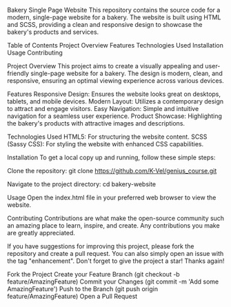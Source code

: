 Bakery Single Page Website
This repository contains the source code for a modern, single-page website for a bakery. The website is built using HTML and SCSS, providing a clean and responsive design to showcase the bakery's products and services.

Table of Contents
Project Overview
Features
Technologies Used
Installation
Usage
Contributing

Project Overview
This project aims to create a visually appealing and user-friendly single-page website for a bakery. The design is modern, clean, and responsive, ensuring an optimal viewing experience across various devices.

Features
Responsive Design: Ensures the website looks great on desktops, tablets, and mobile devices.
Modern Layout: Utilizes a contemporary design to attract and engage visitors.
Easy Navigation: Simple and intuitive navigation for a seamless user experience.
Product Showcase: Highlighting the bakery's products with attractive images and descriptions.

Technologies Used
HTML5: For structuring the website content.
SCSS (Sassy CSS): For styling the website with enhanced CSS capabilities.

Installation
To get a local copy up and running, follow these simple steps:

Clone the repository:
git clone https://github.com/K-Vel/genius_course.git

Navigate to the project directory:
cd bakery-website

Usage
Open the index.html file in your preferred web browser to view the website.

Contributing
Contributions are what make the open-source community such an amazing place to learn, inspire, and create. Any contributions you make are greatly appreciated.

If you have suggestions for improving this project, please fork the repository and create a pull request. You can also simply open an issue with the tag "enhancement".
Don't forget to give the project a star! Thanks again!

Fork the Project
Create your Feature Branch (git checkout -b feature/AmazingFeature)
Commit your Changes (git commit -m 'Add some AmazingFeature')
Push to the Branch (git push origin feature/AmazingFeature)
Open a Pull Request
